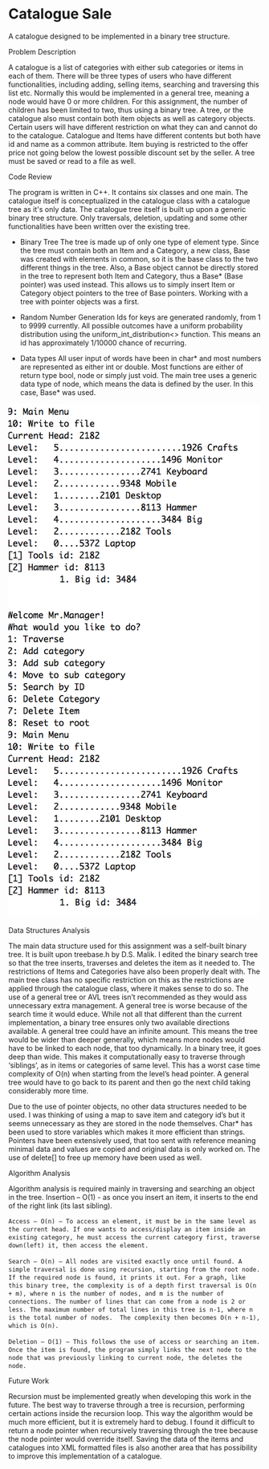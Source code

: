 # Catalogue Sale
A catalogue designed to be implemented in a binary tree structure.

Problem Description

A catalogue is a list of categories with either sub categories or items in each of them. There will be three types of users who have different functionalities, including adding, selling items, searching and traversing this list etc. Normally this would be implemented in a general tree, meaning a node would have 0 or more children. For this assignment, the number of children has been limited to two, thus using a binary tree. A tree, or the catalogue also must contain both item objects as well as category objects. Certain users will have different restriction on what they can and cannot do to the catalogue. Catalogue and Items have different contents but both have id and name as a common attribute. Item buying is restricted to the offer price not going below the lowest possible discount set by the seller.
A tree must be saved or read to a file as well.

Code Review

The program is written in C++. It contains six classes and one main. The catalogue itself is conceptualized in the catalogue class with a catalogue tree as it's only data. The catalogue tree itself is built up upon a generic binary tree structure. Only traversals, deletion, updating and some other functionalities have been written over the existing tree.

-	Binary Tree
The tree is made up of only one type of element type. Since the tree must contain both an Item and a Category, a new class, Base was created with elements in common, so it is the base class to the two different things in the tree. Also, a Base object cannot be directly stored in the tree to represent both Item and Category, thus a Base* (Base pointer) was used instead. This allows us to simply insert Item or Category object pointers to the tree of Base pointers. Working with a tree with pointer objects was a first.

-	Random Number Generation
Ids for keys are generated randomly, from 1 to 9999 currently. All possible outcomes have a uniform probability distribution using the uniform_int_distribution<> function. This means an id has approximately 1/10000 chance of recurring. 

-	Data types
All user input of words have been in char* and most numbers are represented as either int or double. Most functions are either of return type bool, node or simply just void. The main tree uses a generic data type of node<elemType>, which means the data is defined by the user. In this case, Base* was used.

![alt text](https://raw.githubusercontent.com/sazit/Binary-Catalouge/master/BinaryCatalougeDisplay.png)


Data Structures Analysis

The main data structure used for this assignment was a self-built binary tree. It is built upon treebase.h by D.S. Malik. I edited the binary search tree so that the tree inserts, traverses and deletes the item as it needed to. The restrictions of Items and Categories have also been properly dealt with. The main tree class has no specific restriction on this as the restrictions are applied through the catalogue class, where it makes sense to do so. The use of a general tree or AVL trees isn’t recommended as they would ass unnecessary extra management. A general tree is worse because of the search time it would educe. While not all that different than the current implementation, a binary tree ensures only two available directions available. A general tree could have an infinite amount. This means the tree would be wider than deeper generally, which means more nodes would have to be linked to each node, that too dynamically. In a binary tree, it goes deep than wide. This makes it computationally easy to traverse through ‘siblings’, as in items or categories of same level. This has a worst case time complexity of O(n) when starting from the level’s head pointer. A general tree would have to go back to its parent and then go the next child taking considerably more time.

Due to the use of pointer objects, no other data structures needed to be used. I was thinking of using a map to save item and category id’s but it seems unnecessary as they are stored in the node themselves. Char* has been used to store variables which makes it more efficient than strings. Pointers have been extensively used, that too sent with reference meaning minimal data and values are copied and original data is only worked on. The use of delete[] to free up memory have been used as well.


Algorithm Analysis

Algorithm analysis is required mainly in traversing and searching an object in the tree.
	Insertion – O(1) - as once you insert an item, it inserts to the end of the right link (its last sibling).

	Access – O(n) – To access an element, it must be in the same level as the current head. If one wants to access/display an item inside an existing category, he must access the current category first, traverse down(left) it, then access the element. 

	Search – O(n) – All nodes are visited exactly once until found. A simple traversal is done using recursion, starting from the root node. If the required node is found, it prints it out. For a graph, like this binary tree, the complexity is of a depth first traversal is O(n + m), where n is the number of nodes, and m is the number of connections. The number of lines that can come from a node is 2 or less. The maximum number of total lines in this tree is n-1, where n is the total number of nodes.  The complexity then becomes O(n + n-1), which is O(n).

	Deletion – O(1) – This follows the use of access or searching an item. Once the item is found, the program simply links the next node to the node that was previously linking to current node, the deletes the node.

Future Work

Recursion must be implemented greatly when developing this work in the future. The best way to traverse through a tree is recursion, performing certain actions inside the recursion loop. This way the algorithm would be much more efficient, but it is extremely hard to debug. I found it difficult to return a node pointer when recursively traversing through the tree because the node pointer would override itself. Saving the data of the items and catalogues into XML formatted files is also another area that has possibility to improve this implementation of a catalogue.


